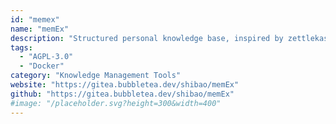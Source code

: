 ```yaml
---
id: "memex"
name: "memEx"
description: "Structured personal knowledge base, inspired by zettlekasten and org-mode."
tags:
  - "AGPL-3.0"
  - "Docker"
category: "Knowledge Management Tools"
website: "https://gitea.bubbletea.dev/shibao/memEx"
github: "https://gitea.bubbletea.dev/shibao/memEx"
#image: "/placeholder.svg?height=300&width=400"
---
```


